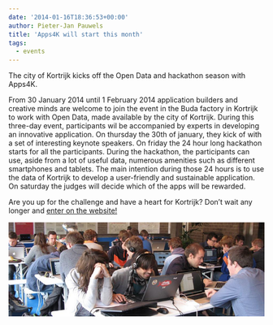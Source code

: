 ```yaml
---
date: '2014-01-16T18:36:53+00:00'
author: Pieter-Jan Pauwels
title: 'Apps4K will start this month'
tags:
  - events
---
```


The city of Kortrijk kicks off the Open Data and hackathon season with Apps4K.

From 30 January 2014 until 1 February 2014 application builders and creative minds are welcome to join the event in the Buda factory in Kortrijk to work with Open Data, made available by the city of Kortrijk. During this three-day event, participants wil be accompanied by experts in developing an innovative application. On thursday the 30th of january, they kick of with a set of interesting keynote speakers. On friday the 24 hour long hackathon starts for all the participants. During the hackathon, the participants can use, aside from a lot of useful data, numerous amenities such as different smartphones and tablets. The main intention during those 24 hours is to use the data of Kortrijk to develop a user-friendly and sustainable application.  
On saturday the judges will decide which of the apps will be rewarded.

Are you up for the challenge and have a heart for Kortrijk? Don’t wait any longer and [enter on the website!](http://www.kortrijk.be/apps4kortrijk)

![Apps4K picture](Screen-Shot-2014-01-16-at-17.47.57.png)
